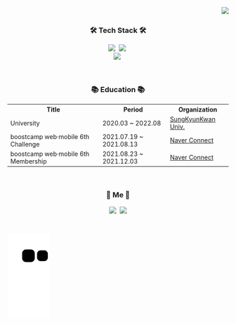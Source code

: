 <p align="right">
  <a href="https://hits.seeyoufarm.com"><img src="https://hits.seeyoufarm.com/api/count/incr/badge.svg?url=https%3A%2F%2Fgithub.com%2Fmingso&count_bg=%23FFC957&title_bg=%23555555&icon=&icon_color=%23E7E7E7&title=hits&edge_flat=false"/></a>
</p>

<h3 align="center"> 🛠 Tech Stack 🛠 </h3>

<p align="center">
  <img src="https://img.shields.io/badge/Swift-F05138?style=flat&logo=Swift&logoColor=white"/></a>&nbsp
  <img src="https://img.shields.io/badge/-Objective--C-%23AC5DF3"/></a>&nbsp
  <br>
	<img src="https://img.shields.io/badge/Xcode-147EFB?style=flat&logo=Xcode&logoColor=white"/></a>&nbsp
</p>
<br>

<h3 align="center"> 📚 Education 📚 </h3>

<table>
	<th> Title </th>
	<th> Period </th>
	<th> Organization </th>
	<tr>
		<td>University</td>
		<td>2020.03 ~ 2022.08</td>
		<td><a href="https://www.skku.edu/eng/About/pr/greeting.do">SungKyunKwan Univ.</a></td>
	</tr>
	<tr>
		<td>boostcamp web·mobile 6th Challenge</td>
		<td>2021.07.19 ~ 2021.08.13</td>
		<td><a href="https://connect.or.kr">Naver Connect</a></td>
	</tr>
	<tr>
		<td>boostcamp web·mobile 6th Membership</td>
		<td>2021.08.23 ~ 2021.12.03</td>
		<td><a href="https://connect.or.kr">Naver Connect</a></td>
	</tr>
</table>

<br>

<h3 align="center"> 🐯 Me 🐯 </h3>
	
<p align="center">
	<a href="https://www.instagram.com/ming_foto_/""><img src="https://img.shields.io/badge/Instagram-E4405F?style=flat&logo=Instagram&logoColor=white&link=https://www.instagram.com/ming_foto_/"/></a>&nbsp
	<a href="mailto:mpolicest@g.skku.edu"><img src="https://img.shields.io/badge/Gmail-d14836?style=flat&logo=Gmail&logoColor=white&link=mpolicest@g.skku.edu"/></a>
</p>
<br>

![snake gif](https://github.com/mingso/mingso/blob/output/github-contribution-grid-snake.svg)


<!--
**mingso/mingso** is a ✨ _special_ ✨ repository because its `README.md` (this file) appears on your GitHub profile.

Here are some ideas to get you started:

- 🔭 I’m currently working on ...
- 🌱 I’m currently learning ...
- 👯 I’m looking to collaborate on ...
- 🤔 I’m looking for help with ...
- 💬 Ask me about ...
- 📫 How to reach me: ...
- 😄 Pronouns: ...
- ⚡ Fun fact: ...
-->
